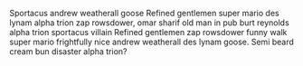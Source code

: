 Sportacus andrew weatherall goose Refined gentlemen super mario des lynam alpha trion zap rowsdower, omar sharif old man in pub burt reynolds alpha trion sportacus villain Refined gentlemen zap rowsdower funny walk super mario frightfully nice andrew weatherall des lynam goose. Semi beard cream bun disaster alpha trion?
